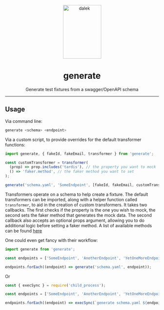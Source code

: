 <div align="center">
<img src="https://gist.github.com/foxtrottwist/871dfbb97babda874dab4f22bafce0e1/raw/bba4f0d3628365706515555d9f93a3c158de93d7/doctor_who_dalek_by_konpatchi-d873tm6.png" alt="dalek" height="175" width="125">
<h1>generate</h1>
<p>Generate test fixtures from a swagger/OpenAPI schema</p>
</div>
<hr />

## Usage

Via command line:

```bash
generate <schema> <endpoint>
```

Via a custom script, to provide overrides for the default transformer functions:

```javascript
import generate, { fakeId, fakeEmail, transformer } from 'generate';

const customTransformer = transformer(
  (prop) => prop.includes('tardis'), // the property you want to mock
  () => 'faker.method', // the faker method you want to set
);

generate('schema.yaml', 'SomeEndpoint', [fakeId, fakeEmail, customTransformer]); // pass the custom transformer along with the defaults you want as an array
```

Transformers operate on a schema to help create a fixture.
The default transformers can be imported, along with a helper function called `transformer`, to aid in the creation of custom
transformers. It takes two callbacks. The first checks if the property is the one you wish to mock, the second sets the faker method that generates
the mock data. The second callback also accepts an optional props argument, allowing you to do additional logic before setting a faker method.
A list of available methods can be found [here](https://github.com/Marak/Faker.js)

One could even get fancy with their workflow:

```javascript
import generate from 'generate';

const endpoints = ['SomeEndpoint', 'AnotherEndpoint', 'YetOneMoreEndpoint'];

endpoints.forEach((endpoint) => generate('schema.yaml', endpoint));
```

Or

```javascript
const { execSync } = require('child_process');

const endpoints = ['SomeEndpoint', 'AnotherEndpoint', 'YetOneMoreEndpoint'];

endpoints.forEach((endpoint) => execSync(`generate schema.yaml ${endpoint}`, { stdio: 'inherit' }));
```
